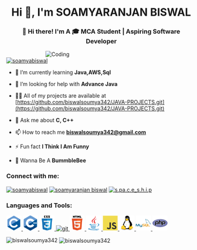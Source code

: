 <h1 align="center">Hi 👋, I'm SOAMYARANJAN BISWAL</h1>
<h3 align="center">👋 Hi there! I'm A 🎓 MCA Student | Aspiring Software Developer</h3>
<img align="right" alt="Coding" width="400" src="https://camo.githubusercontent.com/4d9f5ecceb711eec6e2018f38a5677dc657c9738d4a65ba3b928c41c0a45b439/68747470733a2f2f6d69726f2e6d656469756d2e636f6d2f6d61782f313336302f302a37513379765349765f7430696f4a2d5a2e676966">
<p align="left"> <a href="https://twitter.com/soamyabiswal" target="blank"><img src="https://img.shields.io/twitter/follow/soamyabiswal?logo=twitter&style=for-the-badge" alt="soamyabiswal" /></a> </p>

- 🌱 I’m currently learning **Java,AWS,Sql**

- 🤝 I’m looking for help with **Advance Java**

- 👨‍💻 All of my projects are available at [https://github.com/biswalsoumya342/JAVA-PROJECTS.git](https://github.com/biswalsoumya342/JAVA-PROJECTS.git)

- 💬 Ask me about **C, C++**

- 📫 How to reach me **biswalsoumya342@gmail.com**

- ⚡ Fun fact **I Think I Am Funny**

- 🐝 Wanna Be A **BummbleBee**

<h3 align="left">Connect with me:</h3>
<p align="left">
<a href="https://twitter.com/soamyabiswal" target="blank"><img align="center" src="https://raw.githubusercontent.com/rahuldkjain/github-profile-readme-generator/master/src/images/icons/Social/twitter.svg" alt="soamyabiswal" height="30" width="40" /></a>
<a href="https://linkedin.com/in/soamyaranjan biswal" target="blank"><img align="center" src="https://raw.githubusercontent.com/rahuldkjain/github-profile-readme-generator/master/src/images/icons/Social/linked-in-alt.svg" alt="soamyaranjan biswal" height="30" width="40" /></a>
<a href="https://instagram.com/s.pa.c.e_s.h.i.p" target="blank"><img align="center" src="https://raw.githubusercontent.com/rahuldkjain/github-profile-readme-generator/master/src/images/icons/Social/instagram.svg" alt="s.pa.c.e_s.h.i.p" height="30" width="40" /></a>
</p>

<h3 align="left">Languages and Tools:</h3>
<p align="left"> <a href="https://www.cprogramming.com/" target="_blank" rel="noreferrer"> <img src="https://raw.githubusercontent.com/devicons/devicon/master/icons/c/c-original.svg" alt="c" width="40" height="40"/> </a> <a href="https://www.w3schools.com/cpp/" target="_blank" rel="noreferrer"> <img src="https://raw.githubusercontent.com/devicons/devicon/master/icons/cplusplus/cplusplus-original.svg" alt="cplusplus" width="40" height="40"/> </a> <a href="https://www.w3schools.com/css/" target="_blank" rel="noreferrer"> <img src="https://raw.githubusercontent.com/devicons/devicon/master/icons/css3/css3-original-wordmark.svg" alt="css3" width="40" height="40"/> </a> <a href="https://git-scm.com/" target="_blank" rel="noreferrer"> <img src="https://www.vectorlogo.zone/logos/git-scm/git-scm-icon.svg" alt="git" width="40" height="40"/> </a> <a href="https://www.w3.org/html/" target="_blank" rel="noreferrer"> <img src="https://raw.githubusercontent.com/devicons/devicon/master/icons/html5/html5-original-wordmark.svg" alt="html5" width="40" height="40"/> </a> <a href="https://www.java.com" target="_blank" rel="noreferrer"> <img src="https://raw.githubusercontent.com/devicons/devicon/master/icons/java/java-original.svg" alt="java" width="40" height="40"/> </a> <a href="https://developer.mozilla.org/en-US/docs/Web/JavaScript" target="_blank" rel="noreferrer"> <img src="https://raw.githubusercontent.com/devicons/devicon/master/icons/javascript/javascript-original.svg" alt="javascript" width="40" height="40"/> </a> <a href="https://www.linux.org/" target="_blank" rel="noreferrer"> <img src="https://raw.githubusercontent.com/devicons/devicon/master/icons/linux/linux-original.svg" alt="linux" width="40" height="40"/> </a> <a href="https://www.mysql.com/" target="_blank" rel="noreferrer"> <img src="https://raw.githubusercontent.com/devicons/devicon/master/icons/mysql/mysql-original-wordmark.svg" alt="mysql" width="40" height="40"/> </a> <a href="https://www.php.net" target="_blank" rel="noreferrer"> <img src="https://raw.githubusercontent.com/devicons/devicon/master/icons/php/php-original.svg" alt="php" width="40" height="40"/> </a> </p>

<p><img align="left" src="https://github-readme-stats.vercel.app/api/top-langs?username=biswalsoumya342&show_icons=true&locale=en&layout=compact" alt="biswalsoumya342" /></p>

<p>&nbsp;<img align="center" src="https://github-readme-stats.vercel.app/api?username=biswalsoumya342&show_icons=true&locale=en" alt="biswalsoumya342" /></p>
